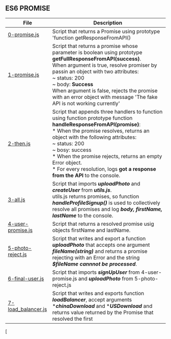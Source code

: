 ## ES6 PROMISE

File | Description
---- | -----------
[0-promise.js](./0-promise.js) | Script that returns a Promise using prototype 'function getResponseFromAPI()
[1-promise.js](./1-promise.js) | Script that returns a promise whose parameter is boolean using prototype **getFullResponseFromAPI(success)**. </br> When argument is true, resolve promiser by passin an object with two attributes: <br> ~ status: 200 <br> ~ body: **Success** <br> When argument is false, rejects the promise with an error object with message 'The fake API is not working currently'
[2-then.js](./2-the.js) | Script that appends three handlers to function using function prototype function **handleResponseFromAPI(promise)**: <br> * When the promise resolves, returns an object with the following attributes: <br> ~ status: 200 <br> ~ bosy: success <br> * When the promise rejects, returns an empty Error object. <br> * For every resolution, logs **got a response from the API** to the console.
[3-all.js](./3-all.js) | Script that imports ***uploadPhoto*** and ***createUser*** from ***utils.js***. <br> utils.js returns promises, so function ***handleProfileSignup()*** is used to collectively resolve all promises and log ***body, firstName, lastName*** to the console.
[4-user-promise.js](./4-user-promise.js) | Script that returns a resolved promise usig objects firstName and lastName.
[5-photo-reject.js](./5-photo-reject.js) | Script that writes and export a function ***uploadPhoto*** that accepts one argument ***fileName(string)*** and returns a promise rejecting with an Error and the string ***$fileName cannnot be processed***.
[6-final-user.js](./6-final-user.js) | Script that imports ***signUpUser*** from 4-user-promise.js and ***uploadPhoto*** from 5-photo-reject.js
[7-load_balancer.js](./7-load_balancer.js) | Script that writes and exports function ***loadBalancer***, accept arguments ****chinaDownload*** and ****USDownload*** and returns value returned by the Promise that resolved the first
[
